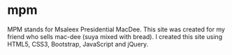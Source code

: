 # mpm
MPM stands for Msaleex Presidential MacDee.
This site was created for my friend who sells mac-dee (suya mixed with bread).
I created this site using HTML5, CSS3, Bootstrap, JavaScript and jQuery.
